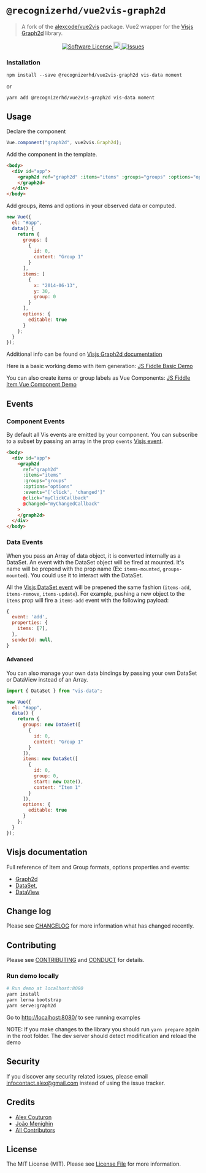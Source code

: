 # `@recognizerhd/vue2vis-graph2d`

> A fork of the <a href="https://www.npmjs.com/package/%40vue2vis%2Fgraph2d">alexcode/vue2vis</a> package.
> Vue2 wrapper for the <a href="https://github.com/visjs/vis-graph2d">Visjs Graph2d</a> library.

<p align="center">
<!--  <a href="https://travis-ci.com/alexcode/vue2vis">-->
<!--    <img src="https://travis-ci.com/alexcode/vue2vis.svg?branch=master" alt="Build Status" />-->
<!--  </a>-->
  <a href="LICENSE">
    <img src="https://img.shields.io/badge/license-MIT-brightgreen.svg?" alt="Software License" />
  </a>
  <a href="https://badge.fury.io/js/%40recognizerhd%2Fvue2vis-graph2d">
    <img src="https://badge.fury.io/js/%40recognizerhd%2Fvue2vis-graph2d.svg" alt="npm version" height="18">
  </a>
  <a href="https://github.com/recognizerhd/vue2vis/issues">
    <img src="https://img.shields.io/github/issues/recognizerhd/vue2vis.svg?" alt="Issues" />
  </a>
</p>

### Installation

```
npm install --save @recognizerhd/vue2vis-graph2d vis-data moment
```

or

```
yarn add @recognizerhd/vue2vis-graph2d vis-data moment
```

## Usage

Declare the component

```javascript
Vue.component("graph2d", vue2vis.Graph2d);
```

Add the component in the template.

```html
<body>
  <div id="app">
    <graph2d ref="graph2d" :items="items" :groups="groups" :options="options">
    </graph2d>
  </div>
</body>
```

Add groups, items and options in your observed data or computed.

```javascript
new Vue({
  el: "#app",
  data() {
    return {
      groups: [
        {
          id: 0,
          content: "Group 1"
        }
      ],
      items: [
        {
          x: "2014-06-13",
          y: 30,
          group: 0
        }
      ],
      options: {
        editable: true
      }
    };
  }
});
```

Additional info can be found on [Visjs Graph2d documentation](https://visjs.github.io/vis-timeline/docs/graph2d/)

Here is a basic working demo with item generation:
[JS Fiddle Basic Demo](https://jsfiddle.net/alexkodo/ejdut8fm/)

You can also create items or group labels as Vue Components:
[JS Fiddle Item Vue Component Demo](https://jsfiddle.net/alexkodo/n978c58d/)

## Events

### Component Events

By default all Vis events are emitted by your component. You can subscribe to a subset by passing an array in the prop `events` [Visjs event](https://visjs.github.io/vis-timeline/docs/graph2d/#Events).

```html
<body>
  <div id="app">
    <graph2d
      ref="graph2d"
      :items="items"
      :groups="groups"
      :options="options"
      :events="['click', 'changed']"
      @click="myClickCallback"
      @changed="myChangedCallback"
    >
    </graph2d>
  </div>
</body>
```

### Data Events

When you pass an Array of data object, it is converted internally as a DataSet.
An event with the DataSet object will be fired at mounted. It's name will be prepend with the prop name (Ex: `items-mounted`, `groups-mounted`). You could use it to interact with the DataSet.

All the [Visjs DataSet event](https://visjs.github.io/vis-data/data/dataset.html#Events) will be prepened the same fashion (`items-add`, `items-remove`, `items-update`). For example, pushing a new object to the `items` prop will fire a `items-add` event with the following payload:

```javascript
{
  event: 'add',
  properties: {
    items: [7],
  },
  senderId: null,
}
```

#### Advanced

You can also manage your own data bindings by passing your own DataSet or DataView instead of an Array.

```javascript
import { DataSet } from "vis-data";

new Vue({
  el: "#app",
  data() {
    return {
      groups: new DataSet([
        {
          id: 0,
          content: "Group 1"
        }
      ]),
      items: new DataSet([
        {
          id: 0,
          group: 0,
          start: new Date(),
          content: "Item 1"
        }
      ]),
      options: {
        editable: true
      }
    };
  }
});
```

## Visjs documentation

Full reference of Item and Group formats, options properties and events:

- [Graph2d](https://visjs.github.io/vis-timeline/docs/graph2d)
- [DataSet](https://visjs.github.io/vis-data/data/dataset),
- [DataView](https://visjs.github.io/vis-data/data/dataview)

## Change log

Please see [CHANGELOG](CHANGELOG.md) for more information what has changed recently.

## Contributing

Please see [CONTRIBUTING](CONTRIBUTING.md) and [CONDUCT](CONDUCT.md) for details.

### Run demo locally

```bash
# Run demo at localhost:8080
yarn install
yarn lerna bootstrap
yarn serve:graph2d
```

Go to <http://localhost:8080/> to see running examples

NOTE: If you make changes to the library you should run `yarn prepare` again in the root folder.
The dev server should detect modification and reload the demo

## Security

If you discover any security related issues, please email infocontact.alex@gmail.com instead of using the issue tracker.

## Credits

- [Alex Couturon][link-author]
- [João Menighin](https://github.com/Menighin)
- [All Contributors][link-contributors]

## License

The MIT License (MIT). Please see [License File](LICENSE.md) for more information.

[link-author]: https://github.com/alexcode
[link-contributors]: ../../contributors
